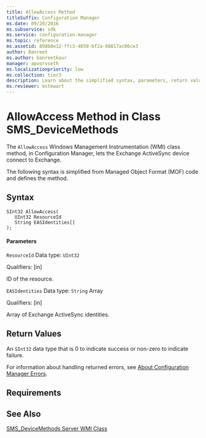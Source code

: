 ```yaml
---
title: AllowAccess Method
titleSuffix: Configuration Manager
ms.date: 09/20/2016
ms.subservice: sdk
ms.service: configuration-manager
ms.topic: reference
ms.assetid: 898b0e12-ffc3-4650-bf2a-08817ac06ce3
author: Banreet
ms.author: banreetkaur
manager: apoorvseth
ms.localizationpriority: low
ms.collection: tier3
description: Learn about the simplified syntax, parameters, return values, and requirement of the AllowAccess method.
ms.reviewer: mstewart
---
```

# AllowAccess Method in Class SMS_DeviceMethods
The `AllowAccess` Windows Management Instrumentation (WMI) class method, in Configuration Manager, lets the Exchange ActiveSync device connect to Exchange.

 The following syntax is simplified from Managed Object Format (MOF) code and defines the method.

## Syntax

```
SInt32 AllowAccess(
   UInt32 ResourceId
   String EASIdentities[]
);
```

#### Parameters
 `ResourceId`
 Data type: `UInt32`

 Qualifiers: [in]

 ID of the resource.

 `EASIdentities`
 Data type: `String` Array

 Qualifiers: [in]

 Array of Exchange ActiveSync identities.

## Return Values
 An `SInt32` data type that is 0 to indicate success or non-zero to indicate failure.

 For information about handling returned errors, see [About Configuration Manager Errors](../../../develop/core/understand/about-configuration-manager-errors.md).

## Requirements

## See Also
 [SMS_DeviceMethods Server WMI Class](../../../develop/reference/mdm/sms_devicemethods-server-wmi-class.md)
